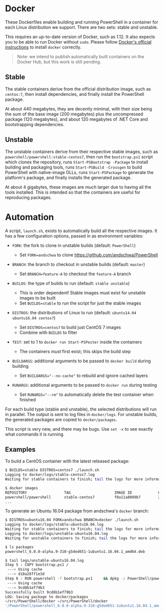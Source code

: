 Docker
======

These Dockerfiles enable building and running PowerShell in a container for each Linux distribution we support.
There are two sets: stable and unstable.

This requires an up-to-date version of Docker, such as 1.12.
It also expects you to be able to run Docker without `sudo`.
Please follow [Docker's official instructions][install] to install `docker` correctly.

> Note: we intend to publish automatically built containers on the Docker Hub,
> but this work is still pending.

[install]: https://docs.docker.com/engine/installation/

Stable
------

The stable containers derive from the official distribution image,
such as `centos:7`, then install dependencies,
and finally install the PowerShell package.

At about 440 megabytes, they are decently minimal,
with their size being the sum of the base image (200 megabytes)
plus the uncompressed package (120 megabytes),
and about 120 megabytes of .NET Core and bootstrapping dependencies.

Unstable
--------

The unstable containers derive from their respective stable images,
such as `powershell/powershell:stable-centos7`,
then run the `bootstrap.ps1` script which clones the repository,
runs `Start-PSBootstrap -Package` to install building and packaging tools,
runs `Start-PSBuild -Crossgen` to build PowerShell with native-image DLLs,
runs `Start-PSPackage` to generate the platform's package,
and finally installs the generated package.

At about 4 gigabytes,
these images are *much* larger due to having all the tools installed.
This is intended so that the containers are useful for reproducing packages.

Automation
==========

A script, `launch.sh`, exists to automatically build all the respective images.
It has a few configuration options,
passed in as environment variables:

* `FORK`: the fork to clone in unstable builds (default: `PowerShell`)
  * Set `FORK=andschwa` to clone https://github.com/andschwa/PowerShell

* `BRANCH`: the branch to checkout in unstable builds (default: `master`)
  * Set `BRANCH=feature-A` to checkout the `feature-A` branch

* `BUILDS`: the type of builds to run (default: `stable unstable`)
  * This is order dependent! Stable images must exist for unstable images to be built
  * Set `BUILDS=stable` to run the script for just the stable images

* `DISTROS`: the distributions of Linux to run (default: `ubuntu14.04 ubuntu16.04 centos7`)
  * Set `DISTROS=centos7` to build just CentOS 7 images
  * Combine with `BUILDS` to filter

* `TEST`: set to 1 to `docker run Start-PSPester` inside the containers
  * The containers *must* first exist; this skips the build step

* `BUILDARGS`: additional arguments to be passed to `docker build` during building
  * Set `BUILDARGS="--no-cache"` to rebuild and ignore cached layers

* `RUNARGS`: additional arguments to be passed to `docker run` during testing
  * Set `RUNARGS="--rm"` to automatically delete the test container when finished

For each build type (stable and unstable),
the selected distributions will run in parallel.
The output is sent to log files in `docker/logs`.
For unstable builds, the generated packages are copied to `docker/packages`.

This script is very new, and there may be bugs.
Use `set -x` to see exactly what commands it is running.

Examples
--------

To build a CentOS container with the latest released package:

```sh
$ BUILDS=stable DISTROS=centos7 ./launch.sh
Logging to docker/logs/stable-centos7.log
Waiting for stable containers to finish; tail the logs for more information.

$ docker images
REPOSITORY                 TAG                    IMAGE ID            CREATED             SIZE
powershell/powershell      stable-centos7         f0a11a8009b7        20 minutes ago      438.3 MB
...
```

To generate an Ubuntu 16.04 package from andschwa's `docker` branch:

```sh
$ DISTROS=ubuntu16.04 FORK=andschwa BRANCH=docker ./launch.sh
Logging to docker/logs/stable-ubuntu16.04.log
Waiting for stable containers to finish; tail the logs for more information.
Logging to docker/logs/unstable-ubuntu16.04.log
Waiting for unstable containers to finish; tail the logs for more information.

$ ls packages
powershell_6.0.0-alpha.9-310-g5ded651-1ubuntu1.16.04.1_amd64.deb

$ tail logs/unstable-ubuntu16.04.log
Step 5 : COPY bootstrap.ps1 /
 ---> Using cache
 ---> d18a28ff1e3d
Step 6 : RUN powershell -f bootstrap.ps1     && dpkg -i PowerShell/powershell*.deb
 ---> Using cache
 ---> 9cd8b1ef79b3
Successfully built 9cd8b1ef79b3
LOG: Saving package to docker/packages
~/src/PowerShell/docker ~/src/PowerShell/docker
'/PowerShell/powershell_6.0.0-alpha.9-310-g5ded651-1ubuntu1.16.04.1_amd64.deb' -> '/mnt/powershell_6.0.0-alpha.9-310-g5ded651-1ubuntu1.16.04.1_amd64.deb'
```
